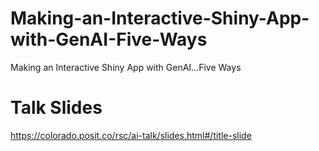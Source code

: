 # Making-an-Interactive-Shiny-App-with-GenAI-Five-Ways
Making an Interactive Shiny App with GenAI…Five Ways

# Talk Slides
https://colorado.posit.co/rsc/ai-talk/slides.html#/title-slide
